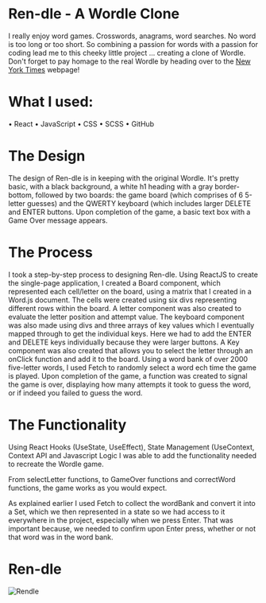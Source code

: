 # Ren-dle - A Wordle Clone
I really enjoy word games. Crosswords, anagrams, word searches. No word is too long or too short. So combining a passion for words with a passion for coding lead me to this cheeky little project ... creating a clone of Wordle. Don't forget to pay homage to the real Wordle by heading over to the <a href="https://www.nytimes.com/games/wordle/index.html">New York Times</a> webpage!

# What I used:
•	React
•	JavaScript
•	CSS
•	SCSS
•	GitHub

# The Design
The design of Ren-dle is in keeping with the original Wordle. It's pretty basic, with a black background, a white h1 heading with a gray border-bottom, followed by two boards: the game board (which comprises of 6 5-letter guesses) and the QWERTY keyboard (which includes larger DELETE and ENTER buttons. Upon completion of the game, a basic text box with a Game Over message appears.

# The Process
I took a step-by-step process to designing Ren-dle. Using ReactJS to create the single-page application, I created a Board component, which represented each cell/letter on the board, using a matrix that I created in a Word.js document. The cells were created using six divs representing different rows within the board. A letter component was also created to evaluate the letter position and attempt value.
The keyboard component was also made using divs and three arrays of key values which I eventually mapped through to get the individual keys. Here we had to add the ENTER and DELETE keys individually because they were larger buttons. A Key component was also created that allows you to select the letter through an onClick function and add it to the board.
Using a word bank of over 2000 five-letter words, I used Fetch to randomly select a word ech time the game is played. Upon completion of the game, a function was created to signal the game is over, displaying how many attempts it took to guess the word, or if indeed you failed to guess the word.


# The Functionality
Using React Hooks (UseState, UseEffect), State Management (UseContext, Context API and Javascript Logic I was able to add the functionality needed to recreate the Wordle game.

From selectLetter functions, to GameOver functions and correctWord functions, the game works as you would expect.

As explained earlier I used Fetch to collect the wordBank and convert it into a Set, which we then represented in a state so we had access to it everywhere in the project, especially when we press Enter. That was important because, we needed to confirm upon Enter press, whether or not that word was in the word bank.



# Ren-dle
![Rendle](https://user-images.githubusercontent.com/93707792/194070320-d89709d4-ca33-486e-86f2-663f4b685e53.jpg)

